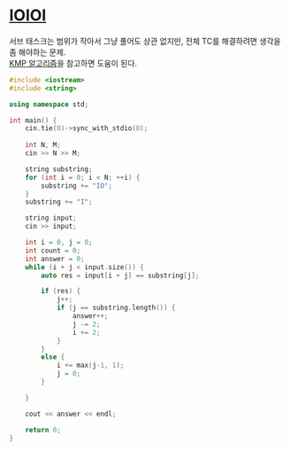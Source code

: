 # [IOIOI](https://www.acmicpc.net/problem/5525)

서브 태스크는 범위가 작아서 그냥 풀어도 상관 없지만, 전체 TC를 해결하려면 생각을 좀 해야하는 문제.  
[KMP 알고리즘](https://www.google.com/search?q=kmp+알고리즘)을 참고하면 도움이 된다.


```cpp
#include <iostream>
#include <string>

using namespace std;

int main() {
    cin.tie(0)->sync_with_stdio(0);
    
	int N, M;
	cin >> N >> M;

	string substring;
	for (int i = 0; i < N; ++i) {
		substring += "IO";
	}
	substring += "I";

	string input;
	cin >> input;

	int i = 0, j = 0;
	int count = 0;
	int answer = 0;
	while (i + j < input.size()) {
		auto res = input[i + j] == substring[j];

		if (res) {
			j++;
			if (j == substring.length()) {
				answer++;
				j -= 2;
				i += 2;
			}
		}
		else {
			i += max(j-1, 1);
			j = 0;
		}

	}

	cout << answer << endl;

	return 0;
}
```


